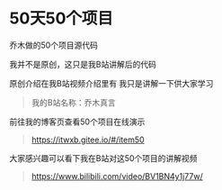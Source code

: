 # 50天50个项目
乔木做的50个项目源代码

我并不是原创，这只是我B站讲解后的代码

原创介绍在我B站视频介绍里有 我只是讲解一下供大家学习
>我的B站名称：乔木真言 

前往我的博客页查看50个项目在线演示
>https://itwxb.gitee.io/#/item50


大家感兴趣可以看下我在B站对这50个项目的讲解视频
>https://www.bilibili.com/video/BV1BN4y1j77w/

